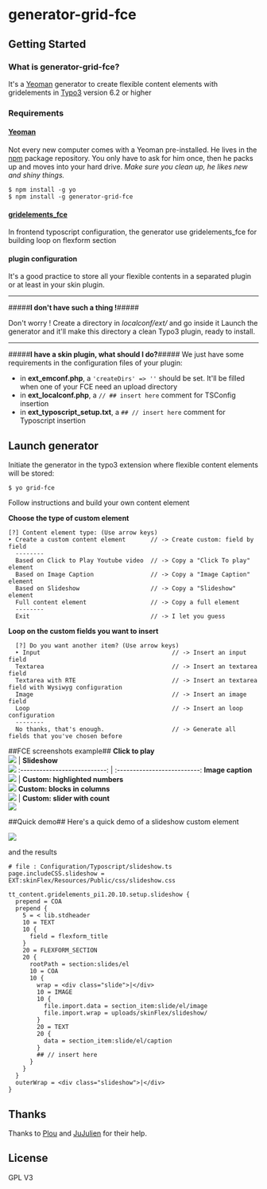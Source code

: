 # generator-grid-fce

## Getting Started

### What is generator-grid-fce?

It's a [Yeoman][1] generator to create flexible content elements with gridelements in [Typo3][2] version 6.2 or higher

### Requirements ###
#### [Yeoman][3] ####
Not every new computer comes with a Yeoman pre-installed. He lives in the [npm](https://npmjs.org) package repository. You only have to ask for him once, then he packs up and moves into your hard drive. *Make sure you clean up, he likes new and shiny things.*

```
$ npm install -g yo
$ npm install -g generator-grid-fce
```

#### [gridelements_fce][4] ####
In frontend typoscript configuration, the generator use gridelements_fce for building loop on flexform section

#### plugin configuration ####
It's a good practice to store all your flexible contents in a separated plugin or at least in your skin plugin.

--------------------------
#####**I don't have such a thing !**#####

Don't worry ! Create a directory in *localconf/ext/* and go inside it
Launch the generator and it'll make this directory a clean Typo3 plugin, ready to install.

--------------------------
#####**I have a skin plugin, what should I do?**#####
We just have some requirements in the configuration files of your plugin:

 - in **ext_emconf.php**, a `'createDirs' => ''` should be set. It'll be filled when one of your FCE need an upload directory
 - in **ext_localconf.php**, a `// ## insert here` comment for TSConfig insertion
 - in **ext_typoscript_setup.txt**, a `## // insert here` comment for Typoscript insertion


## Launch generator ##
Initiate the generator in the typo3 extension where flexible content elements will be stored:

```
$ yo grid-fce
```

Follow instructions and build your own content element

**Choose the type of custom element**
```
[?] Content element type: (Use arrow keys)
‣ Create a custom content element       // -> Create custom: field by field
  --------
  Based on Click to Play Youtube video  // -> Copy a "Click To play" element
  Based on Image Caption                // -> Copy a "Image Caption" element
  Based on Slideshow                    // -> Copy a "Slideshow" element
  Full content element                  // -> Copy a full element
  --------
  Exit                                  // -> I let you guess
```

**Loop on the custom fields you want to insert**
```
  [?] Do you want another item? (Use arrow keys)
  ‣ Input                                     // -> Insert an input field
  Textarea                                    // -> Insert an textarea field
  Textarea with RTE                           // -> Insert an textarea field with Wysiwyg configuration
  Image                                       // -> Insert an image field
  Loop                                        // -> Insert an loop configuration
  --------
  No thanks, that's enough.                   // -> Generate all fields that you've chosen before
```


##FCE screenshots example##
**Click to play**<br />![][5] | **Slideshow**<br />![][6]
:---------------------------: | :--------------------------:
**Image caption**<br >![][7] | **Custom: highlighted numbers**<br >![][8]
**Custom: blocks in columns**<br >![][9] | **Custom: slider with count**<br />![][10]

##Quick demo##
Here's a quick demo of a slideshow custom element  

![][12]

and the results  

```
# file : Configuration/Typoscript/slideshow.ts
page.includeCSS.slideshow = EXT:skinFlex/Resources/Public/css/slideshow.css

tt_content.gridelements_pi1.20.10.setup.slideshow {
  prepend = COA
  prepend {
    5 = < lib.stdheader
    10 = TEXT
    10 {
      field = flexform_title
    }
    20 = FLEXFORM_SECTION
    20 {
      rootPath = section:slides/el
      10 = COA
      10 {
        wrap = <div class="slide">|</div>
        10 = IMAGE
        10 {
          file.import.data = section_item:slide/el/image
          file.import.wrap = uploads/skinFlex/slideshow/
        }
        20 = TEXT
        20 {
          data = section_item:slide/el/caption
        }
        ## // insert here
      }
    }
  }
  outerWrap = <div class="slideshow">|</div>
}
```

## Thanks ##
Thanks to [Plou][13] and [JuJulien][11] for their help.

## License ##
GPL V3


  [1]: http://yeoman.io
  [2]: http://typo3.org/
  [3]: http://yeoman.io
  [4]: http://typo3.org/extensions/repository/view/gridelements_fce
  [5]: https://raw.githubusercontent.com/Inouit/generator-grid-fce/screenshots/screenshots/clickToPlay.jpg
  [6]: https://raw.githubusercontent.com/Inouit/generator-grid-fce/screenshots/screenshots/slideshow.jpg
  [7]: https://raw.githubusercontent.com/Inouit/generator-grid-fce/screenshots/screenshots/imageCaption.jpg
  [8]: https://raw.githubusercontent.com/Inouit/generator-grid-fce/screenshots/screenshots/custom-3.jpg
  [9]: https://raw.githubusercontent.com/Inouit/generator-grid-fce/screenshots/screenshots/custom-1.jpg
  [10]: https://raw.githubusercontent.com/Inouit/generator-grid-fce/screenshots/screenshots/custom-2.jpg
  [11]: https://github.com/JuJulien
  [12]: https://raw.githubusercontent.com/Inouit/generator-grid-fce/screenshots/screenshots/demo-custom.gif
  [13]: https://github.com/Plou
